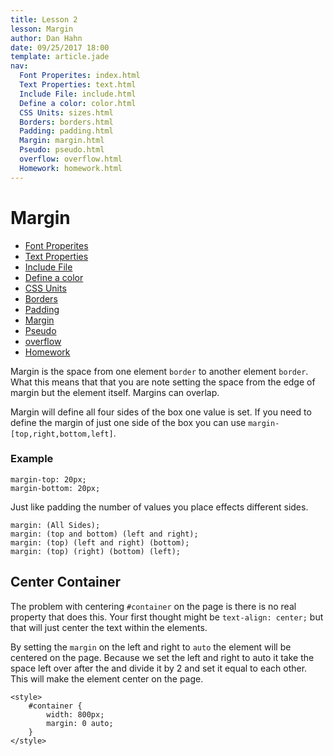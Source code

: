 ```yaml
---
title: Lesson 2
lesson: Margin
author: Dan Hahn
date: 09/25/2017 18:00
template: article.jade
nav:
  Font Properites: index.html
  Text Properties: text.html
  Include File: include.html
  Define a color: color.html
  CSS Units: sizes.html
  Borders: borders.html
  Padding: padding.html
  Margin: margin.html
  Pseudo: pseudo.html
  overflow: overflow.html
  Homework: homework.html
---
```


# Margin

* [Font Properites]()
* [Text Properties](text.html)
* [Include File](include.html)
* [Define a color](color.html)
* [CSS Units](sizes.html)
* [Borders](borders.html)
* [Padding](padding.html)
* [Margin](margin.html)
* [Pseudo](pseudo.html)
* [overflow](overflow.html)
* [Homework](homework.html)

Margin is the space from one element `border` to another element `border`. What this means that that you are note setting the space from the edge of margin but the element itself.  Margins can overlap.

Margin will define all four sides of the box one value is set. If you need to define the margin of just one side of the box you can use `margin-[top,right,bottom,left]`.

### Example

    margin-top: 20px;
    margin-bottom: 20px;

Just like padding the number of values you place effects different sides.

    margin: (All Sides);
    margin: (top and bottom) (left and right);
    margin: (top) (left and right) (bottom);
    margin: (top) (right) (bottom) (left);

## Center Container

The problem with centering `#container` on the page is there is no real property that does this. Your first thought might be `text-align: center;` but that will just center the text within the elements.

By setting the `margin` on the left and right to `auto` the element will be centered on the page. Because we set the left and right to auto it take the space left over after the and divide it by 2 and set it equal to each other. This will make the element center on the page.

    <style>
        #container {
            width: 800px;
            margin: 0 auto;
        }
    </style>

<script src="lesson-2.js"></script>
